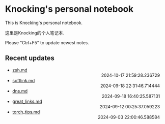 
# Knocking's personal notebook

This is Knocking's personal notebook.

这里是Knocking的个人笔记本.

Please "Ctrl+F5" to update newest notes.

## Recent updates
- [zsh.md](linux/zsh/) <div style="text-align: right">2024-10-17 21:59:28.236729</div>
- [softlink.md](linux/softlink/) <div style="text-align: right">2024-09-18 22:31:46.714444</div>
- [dns.md](linux/dns/) <div style="text-align: right">2024-09-18 16:40:25.587131</div>
- [great_links.md](math/great_links/) <div style="text-align: right">2024-09-12 00:25:37.059223</div>
- [torch_tips.md](python/torch_tips/) <div style="text-align: right">2024-09-03 22:00:46.588584</div>
